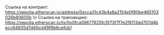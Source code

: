 Ссылка на контракт:   https://sepolia.etherscan.io/address/0xcca31c43b4a8a2154e0f80be465103026b80605b \n
Ссылка на транзакцию: https://sepolia.etherscan.io/tx/0x0fca59677625fc5f73f7f7e2f8113dd707d4becc64835d7d40cd49f9b6cefcb1
